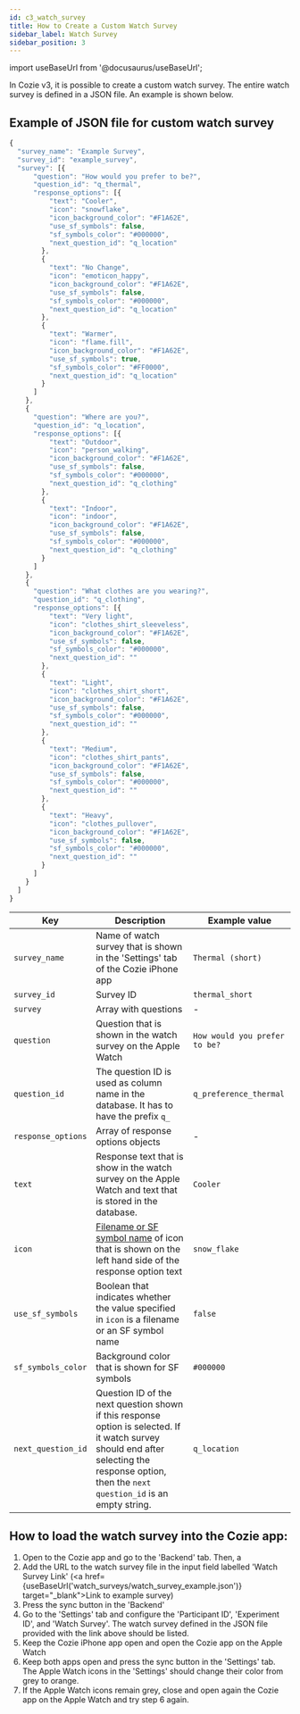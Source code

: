 ```yaml
---
id: c3_watch_survey
title: How to Create a Custom Watch Survey
sidebar_label: Watch Survey
sidebar_position: 3
---
```


import useBaseUrl from '@docusaurus/useBaseUrl';

In Cozie v3, it is possible to create a custom watch survey. The entire watch survey is defined in a JSON file. An example is shown below.

## Example of JSON file for custom watch survey

```js title="example_survey.json"
{
  "survey_name": "Example Survey",
  "survey_id": "example_survey",
  "survey": [{
      "question": "How would you prefer to be?",
      "question_id": "q_thermal",
      "response_options": [{
          "text": "Cooler",
          "icon": "snowflake",
          "icon_background_color": "#F1A62E",
          "use_sf_symbols": false,
          "sf_symbols_color": "#000000",
          "next_question_id": "q_location"
        },
        {
          "text": "No Change",
          "icon": "emoticon_happy",
          "icon_background_color": "#F1A62E",
          "use_sf_symbols": false,
          "sf_symbols_color": "#000000",
          "next_question_id": "q_location"
        },
        {
          "text": "Warmer",
          "icon": "flame.fill",
          "icon_background_color": "#F1A62E",
          "use_sf_symbols": true,
          "sf_symbols_color": "#FF0000",
          "next_question_id": "q_location"
        }
      ]
    },
    {
      "question": "Where are you?",
      "question_id": "q_location",
      "response_options": [{
          "text": "Outdoor",
          "icon": "person_walking",
          "icon_background_color": "#F1A62E",
          "use_sf_symbols": false,
          "sf_symbols_color": "#000000",
          "next_question_id": "q_clothing"
        },
        {
          "text": "Indoor",
          "icon": "indoor",
          "icon_background_color": "#F1A62E",
          "use_sf_symbols": false,
          "sf_symbols_color": "#000000",
          "next_question_id": "q_clothing"
        }
      ]
    },
    {
      "question": "What clothes are you wearing?",
      "question_id": "q_clothing",
      "response_options": [{
          "text": "Very light",
          "icon": "clothes_shirt_sleeveless",
          "icon_background_color": "#F1A62E",
          "use_sf_symbols": false,
          "sf_symbols_color": "#000000",
          "next_question_id": ""
        },
        {
          "text": "Light",
          "icon": "clothes_shirt_short",
          "icon_background_color": "#F1A62E",
          "use_sf_symbols": false,
          "sf_symbols_color": "#000000",
          "next_question_id": ""
        },
        {
          "text": "Medium",
          "icon": "clothes_shirt_pants",
          "icon_background_color": "#F1A62E",
          "use_sf_symbols": false,
          "sf_symbols_color": "#000000",
          "next_question_id": ""
        },
        {
          "text": "Heavy",
          "icon": "clothes_pullover",
          "icon_background_color": "#F1A62E",
          "use_sf_symbols": false,
          "sf_symbols_color": "#000000",
          "next_question_id": ""
        }
      ]
    }
  ]
}
```
 
| Key | Description | Example value |
|-----|-------------|----------------|
| `survey_name`      | Name of watch survey that is shown in the 'Settings' tab of the Cozie iPhone app | `Thermal (short)` |
| `survey_id`        | Survey ID | `thermal_short` |
| `survey`           | Array with questions | - |
| `question`         | Question that is shown in the watch survey on the Apple Watch | `How would you prefer to be?` |
| `question_id`      | The question ID is used as column name in the database. It has to have the prefix `q_` | `q_preference_thermal` |
| `response_options` | Array of response options objects | - |
| `text`             | Response text that is show in the watch survey on the Apple Watch and text that is stored in the database. | `Cooler`  |
| `icon`             | [Filename or SF symbol name](c3_watch_survey_icons) of icon that is shown on the left hand side of the response option text | `snow_flake` |
| `use_sf_symbols`   | Boolean that indicates whether the value specified in `icon` is a filename or an SF symbol name  | `false` |
| `sf_symbols_color` | Background color that is shown for SF symbols | `#000000` |
| `next_question_id` | Question ID of the next question shown if this response option is selected. If it watch survey should end after selecting the response option, then the `next question_id` is an empty string. | `q_location` |

## How to load the watch survey into the Cozie app:
1. Open to the Cozie app and go to the 'Backend' tab. Then, a
2. Add the URL to the watch survey file in the input field labelled 'Watch Survey Link' (<a href={useBaseUrl('watch_surveys/watch_survey_example.json')} target="_blank">Link to example survey</a>)
3. Press the sync button in the 'Backend'
4. Go to the 'Settings' tab and configure the 'Participant ID', 'Experiment ID', and 'Watch Survey'. The watch survey defined in the JSON file provided with the link above should be listed.
5. Keep the Cozie iPhone app open and open the Cozie app on the Apple Watch
6. Keep both apps open and press the sync button in the 'Settings' tab. The Apple Watch icons in the 'Settings' should change their color from grey to orange.
7. If the Apple Watch icons remain grey, close and open again the Cozie app on the Apple Watch and try step 6 again.